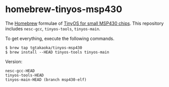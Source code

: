 homebrew-tinyos-msp430
======================

The [Homebrew][] formulae of [TinyOS for small MSP430 chips][].  This
repository includes `nesc-gcc`, `tinyos-tools`, `tinyos-main`.

To get everything, execute the following commands.

    $ brew tap tgtakaoka/tinyos-msp430
    $ brew install --HEAD tinyos-tools tinyos-main

Version:

    nesc-gcc-HEAD
    tinyos-tools-HEAD
    tinyos-main-HEAD (branch msp430-elf)

[Homebrew]: https://brew.sh/
[TinyOS for small MSP430 chips]: https://github.com/tgtakaoka/tinyos-msp430
